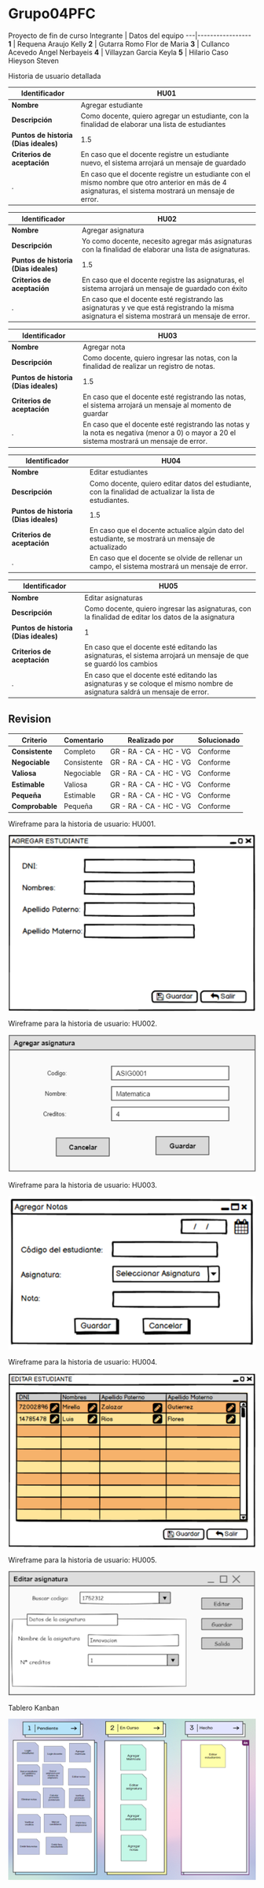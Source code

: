# Grupo04PFC
Proyecto de fin de curso
Integrante | Datos del equipo
---|-----------------
**1** |  Requena Araujo Kelly
**2** |  Gutarra Romo Flor de Maria 
**3** |  Cullanco Acevedo Angel Nerbayeis 
**4** |  Villayzan Garcia Keyla
**5** |  Hilario Caso Hieyson Steven

Historia de usuario detallada

Identificador|HU01
-------------|-------------
**Nombre**|Agregar estudiante
**Descripción**|Como docente, quiero agregar un estudiante, con la finalidad de elaborar una lista de estudiantes
**Puntos de historia (Dias ideales)**| 1.5
**Criterios de aceptación**| En caso que el docente registre un estudiante nuevo, el sistema arrojará un mensaje de guardado
. |En caso que el docente registre un estudiante con el mismo nombre que otro anterior en más de 4 asignaturas, el sistema mostrará un mensaje de error.

Identificador|HU02
-------------|-------------
**Nombre**|Agregar asignatura
**Descripción**|Yo como docente, necesito agregar más asignaturas con la finalidad de elaborar una lista de asignaturas.
**Puntos de historia (Dias ideales)**| 1.5
**Criterios de aceptación**| En caso que el docente registre las asignaturas, el sistema arrojará un mensaje de guardado con éxito
. |En caso que el docente esté registrando las asignaturas y ve que está registrando la misma asignatura el sistema mostrará un mensaje de error.

Identificador|HU03
-------------|-------------
**Nombre**|Agregar nota
**Descripción**|Como docente, quiero ingresar las notas, con la finalidad de realizar un registro de notas.
**Puntos de historia (Dias ideales)**| 1.5
**Criterios de aceptación**| En caso que el docente esté registrando las notas, el sistema arrojará un mensaje al momento de guardar
. |En caso que el docente esté registrando las notas y la nota es negativa (menor a 0) o mayor a 20 el sistema mostrará un mensaje de error.

Identificador|HU04
-------------|-------------
**Nombre**|Editar estudiantes
**Descripción**|Como docente, quiero editar datos del estudiante, con la finalidad de actualizar la lista de estudiantes.
**Puntos de historia (Dias ideales)**| 1.5
**Criterios de aceptación**| En caso que el docente actualice algún dato del estudiante, se mostrará un mensaje de actualizado
. |En caso que el docente se olvide de rellenar un campo, el sistema mostrará un mensaje de error.

Identificador|HU05
-------------|-------------
**Nombre**|Editar asignaturas
**Descripción**|Como docente, quiero ingresar las asignaturas, con la finalidad de editar los datos de la asignatura 
**Puntos de historia (Dias ideales)**| 1
**Criterios de aceptación**|En caso que el docente esté editando  las asignaturas, el sistema arrojará un mensaje de que se guardó los cambios
. |En caso que el docente esté editando las asignaturas y se coloque el mismo nombre de asignatura saldrá un mensaje de error.



## Revision
Criterio | Comentario | Realizado por | Solucionado
---------|-----------|----------------|---------------- 
**Consistente** | Completo | GR - RA - CA - HC - VG | Conforme
**Negociable** | Consistente | GR - RA - CA - HC - VG | Conforme
**Valiosa** | Negociable | GR - RA - CA - HC - VG | Conforme
**Estimable** | Valiosa | GR - RA - CA - HC - VG | Conforme
**Pequeña** | Estimable | GR - RA - CA - HC - VG | Conforme
**Comprobable** | Pequeña | GR - RA - CA - HC - VG | Conforme

Wireframe para la historia de usuario: HU001.

![image](https://github.com/KellyREquena/Proyecto_fin_de_curso/blob/main/agregar%20estudiante.png)



Wireframe para la historia de usuario: HU002.

![image](https://github.com/KellyREquena/Proyecto_fin_de_curso/blob/main/agregar%20asignatura.png)


Wireframe para la historia de usuario: HU003.

![image](https://github.com/KellyREquena/Proyecto_fin_de_curso/blob/main/agregar%20notas.PNG)


Wireframe para la historia de usuario: HU004.

![image](https://github.com/KellyREquena/Proyecto_fin_de_curso/blob/main/editar%20estudiante.png)


Wireframe para la historia de usuario: HU005.

![image](https://github.com/KellyREquena/Proyecto_fin_de_curso/blob/main/editar%20asignatura.png)

Tablero Kanban

![image](https://github.com/KellyREquena/Proyecto_fin_de_curso/blob/main/kanban.PNG)
